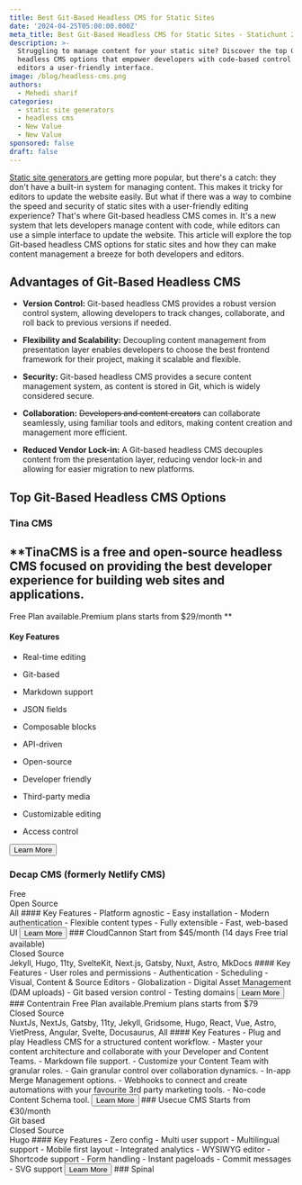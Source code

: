 ```yaml
---
title: Best Git-Based Headless CMS for Static Sites
date: '2024-04-25T05:00:00.000Z'
meta_title: Best Git-Based Headless CMS for Static Sites - Statichunt 2024
description: >-
  Struggling to manage content for your static site? Discover the top Git-based
  headless CMS options that empower developers with code-based control and give
  editors a user-friendly interface.
image: /blog/headless-cms.png
authors:
  - Mehedi sharif
categories:
  - static site generators
  - headless cms
  - New Value
  - New Value
sponsored: false
draft: false
---
```


<a href="/blog/static-site-generators" target="_blank"> Static site generators </a> are getting more popular, but there's a catch: they don't have a built-in system for managing content. This makes it tricky for editors to update the website easily.
But what if there was a way to combine the speed and security of static sites with a user-friendly editing experience? That's where Git-based headless CMS comes in. It's a new system that lets developers manage content with code, while editors can use a simple interface to update the website.
This article will explore the top Git-based headless CMS options for static sites and how they can make content management a breeze for both developers and editors.
## Advantages of Git-Based Headless CMS
- **Version Control:** Git-based headless CMS provides a robust version control system, allowing developers to track changes, collaborate, and roll back to previous versions if needed.

- **Flexibility and Scalability:** Decoupling content management from presentation layer enables developers to choose the best frontend framework for their project, making it scalable and flexible.

- **Security:** Git-based headless CMS provides a secure content management system, as content is stored in Git, which is widely considered secure.

- **Collaboration:** ~~Developers and content creators~~ can collaborate seamlessly, using familiar tools and editors, making content creation and management more efficient.

- **Reduced Vendor Lock-in:** A Git-based headless CMS decouples content from the presentation layer, reducing vendor lock-in and allowing for easier migration to new platforms.

## Top Git-Based Headless CMS Options
### Tina CMS
## **TinaCMS is a free and open-source headless CMS focused on providing the best developer experience for building web sites and applications.
Free Plan available.Premium plans starts from $29/month **
#### Key Features
- Real-time editing

- Git-based

- Markdown support

- JSON fields

- Composable blocks

- API-driven

- Open-source

- Developer friendly

- Third-party media

- Customizable editing

- Access control

<Button href="https://tina.io/" >Learn More </Button>
### Decap CMS (formerly Netlify CMS)
<Mockup src="/blog/decap-cms.png" alt="Decap headless cms" />
Free <br/>
Open Source <br/>
All
#### Key Features
- Platform agnostic
- Easy installation
- Modern authentication
- Flexible content types
- Fully extensible
- Fast, web-based UI
<Button href="https://decapcms.org/" >Learn More </Button>
### CloudCannon
<Mockup src="/blog/cloudcannon-cms.png" alt="Cloudcannon headless cms" />
Start from $45/month (14 days Free trial available)<br/>
Closed Source <br/>
Jekyll, Hugo, 11ty, SvelteKit, Next.js, Gatsby, Nuxt, Astro, MkDocs
#### Key Features
- User roles and permissions
- Authentication
- Scheduling
- Visual, Content & Source Editors
- Globalization
- Digital Asset Management (DAM uploads)
- Git based version control
- Testing domains
<Button href="https://cloudcannon.com/" >Learn More </Button>
### Contentrain
<Mockup src="/blog/contentrain-cms.png" alt="Contentrain headless cms" />
Free Plan available.Premium plans starts from $79 <br/>
Closed Source <br/>
NuxtJs, NextJs, Gatsby, 11ty, Jekyll, Gridsome, Hugo, React, Vue, Astro, VietPress, Angular, Svelte, Docusaurus, All
#### Key Features
- Plug and play Headless CMS for a structured content workflow.
- Master your content architecture and collaborate with your Developer and Content Teams.
- Markdown file support.
- Customize your Content Team with granular roles.
- Gain granular control over collaboration dynamics.
- In-app Merge Management options.
- Webhooks to connect and create automations with your favourite 3rd party marketing tools.
- No-code Content Schema tool.
<Button href="https://contentrain.io/" >Learn More </Button>
### Usecue CMS
<Mockup src="/blog/usecue-cms.png" alt="Usecue headless cms" />
Starts from €30/month <br/>
Git based <br/>
Closed Source <br/>
Hugo
#### Key Features
- Zero config
- Multi user support
- Multilingual support
- Mobile first layout
- Integrated analytics
- WYSIWYG editor
- Shortcode support
- Form handling
- Instant pageloads
- Commit messages
- SVG support
<Button href="https://cms.usecue.com/" >Learn More </Button>
### Spinal
